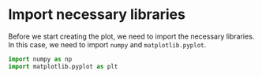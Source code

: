 # Import necessary libraries

Before we start creating the plot, we need to import the necessary libraries. In this case, we need to import `numpy` and `matplotlib.pyplot`.

```python
import numpy as np
import matplotlib.pyplot as plt
```
